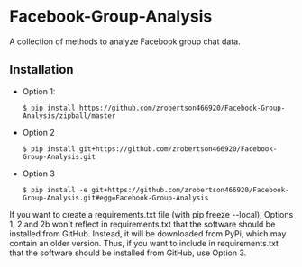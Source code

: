 Facebook-Group-Analysis
======

A collection of methods to analyze Facebook group chat data.

Installation
------------

* Option 1: 


    ```
    $ pip install https://github.com/zrobertson466920/Facebook-Group-Analysis/zipball/master
    ```

* Option 2

    ```
    $ pip install git+https://github.com/zrobertson466920/Facebook-Group-Analysis.git
    ```
    
* Option 3

    ```
    $ pip install -e git+https://github.com/zrobertson466920/Facebook-Group-Analysis.git#egg=Facebook-Group-Analysis
    ```

If you want to create a requirements.txt file (with pip freeze --local), Options 1, 2 and 2b won't reflect in requirements.txt that the software should be installed from GitHub. Instead, it will be downloaded from PyPi, which may contain an older version. Thus, if you want to include in requirements.txt that the software should be installed from GitHub, use Option 3.
 
